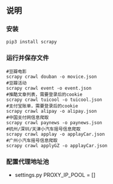 ## 说明  
### 安装  
```
pip3 install scrapy
```

### 运行并保存文件
```
#豆瓣电影
scrapy crawl douban -o movice.json
#豆瓣活动
scrapy crawl event -o event.json
#推酷文章列表，需要登录后的cookie
scrapy crawl tuicool -o tuicool.json
#支付宝账单，需要登录后的cookie
scrapy crawl alipay -o alipay.json
#中国支付网信息爬取
scrapy crawl paynews -o paynews.json
#杭州/深圳/天津小汽车摇号信息爬取
scrapy crawl applay -o applayCar.json
#广州小汽车摇号信息爬取
scrapy crawl applyGZ -o applayCar.json
```

### 配置代理地址池
- settings.py  PROXY_IP_POOL = []   
